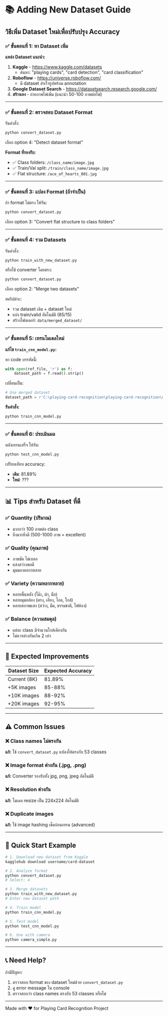 # 📚 Adding New Dataset Guide

## วิธีเพิ่ม Dataset ใหม่เพื่อปรับปรุง Accuracy

### ✅ ขั้นตอนที่ 1: หา Dataset เพิ่ม

**แหล่ง Dataset แนะนำ:**
1. **Kaggle** - https://www.kaggle.com/datasets
   - ค้นหา: "playing cards", "card detection", "card classification"
2. **Roboflow** - https://universe.roboflow.com/
   - มี dataset สำเร็จรูปพร้อม annotation
3. **Google Dataset Search** - https://datasetsearch.research.google.com/
4. **สร้างเอง** - ถ่ายภาพไพ่เพิ่ม (แนะนำ 50-100 ภาพต่อไพ่)

---

### ✅ ขั้นตอนที่ 2: ตรวจสอบ Dataset Format

รันคำสั่ง:
```bash
python convert_dataset.py
```

เลือก option 4: "Detect dataset format"

**Format ที่รองรับ:**
- ✅ Class folders: `/class_name/image.jpg`
- ✅ Train/Val split: `/train/class_name/image.jpg`
- ✅ Flat structure: `/ace_of_hearts_001.jpg`

---

### ✅ ขั้นตอนที่ 3: แปลง Format (ถ้าจำเป็น)

ถ้า format ไม่ตรง ให้รัน:
```bash
python convert_dataset.py
```

เลือก option 3: "Convert flat structure to class folders"

---

### ✅ ขั้นตอนที่ 4: รวม Datasets

รันคำสั่ง:
```bash
python train_with_new_dataset.py
```

หรือใช้ converter โดยตรง:
```bash
python convert_dataset.py
```
เลือก option 2: "Merge two datasets"

สคริปต์จะ:
- รวม dataset เดิม + dataset ใหม่
- แบ่ง train/valid อัตโนมัติ (85/15)
- สร้างโฟลเดอร์: `data/merged_dataset/`

---

### ✅ ขั้นตอนที่ 5: เทรนโมเดลใหม่

**แก้ไข `train_cnn_model.py`:**

หา code บรรทัดนี้:
```python
with open(ref_file, 'r') as f:
    dataset_path = f.read().strip()
```

เปลี่ยนเป็น:
```python
# Use merged dataset
dataset_path = r'C:\playing-card-recognition\playing-card-recognition\data\merged_dataset'
```

**รันคำสั่ง:**
```bash
python train_cnn_model.py
```

---

### ✅ ขั้นตอนที่ 6: ประเมินผล

หลังเทรนเสร็จ ให้รัน:
```bash
python test_cnn_model.py
```

เปรียบเทียบ accuracy:
- **เดิม**: 81.89%
- **ใหม่**: ???

---

## 📊 Tips สำหรับ Dataset ที่ดี

### ✅ Quantity (ปริมาณ)
- มากกว่า 100 ภาพต่อ class
- ยิ่งมากยิ่งดี (500-1000 ภาพ = excellent)

### ✅ Quality (คุณภาพ)
- ภาพชัด ไม่เบลอ
- แสงสว่างพอดี
- มุมมองหลากหลาย

### ✅ Variety (ความหลากหลาย)
- หลายพื้นหลัง (โต๊ะ, ผ้า, มือ)
- หลายมุมกล้อง (ตรง, เอียง, ไกล, ใกล้)
- หลายสภาพแสง (สว่าง, มืด, ธรรมชาติ, ไฟห้อง)

### ✅ Balance (ความสมดุล)
- แต่ละ class มีจำนวนใกล้เคียงกัน
- ไม่ควรต่างกันเกิน 2 เท่า

---

## 🎯 Expected Improvements

| Dataset Size | Expected Accuracy |
|--------------|-------------------|
| Current (8K) | 81.89% |
| +5K images   | 85-88% |
| +10K images  | 88-92% |
| +20K images  | 92-95% |

---

## ⚠️ Common Issues

### ❌ Class names ไม่ตรงกัน
**แก้:** ใช้ `convert_dataset.py` แปลงให้ตรงกับ 53 classes

### ❌ Image format ต่างกัน (.jpg, .png)
**แก้:** Converter รองรับทั้ง jpg, png, jpeg อัตโนมัติ

### ❌ Resolution ต่างกัน
**แก้:** โมเดล resize เป็น 224x224 อัตโนมัติ

### ❌ Duplicate images
**แก้:** ใช้ image hashing เช็คก่อนเทรน (advanced)

---

## 🚀 Quick Start Example

```bash
# 1. Download new dataset from Kaggle
kagglehub download username/card-dataset

# 2. Analyze format
python convert_dataset.py
# Select: 4

# 3. Merge datasets
python train_with_new_dataset.py
# Enter new dataset path

# 4. Train model
python train_cnn_model.py

# 5. Test model
python test_cnn_model.py

# 6. Use with camera
python camera_simple.py
```

---

## 📞 Need Help?

ถ้ามีปัญหา:
1. ตรวจสอบ format ของ dataset ใหม่ด้วย `convert_dataset.py`
2. ดู error message ใน console
3. ตรวจสอบว่า class names ตรงกับ 53 classes หรือไม่

---

Made with ❤️ for Playing Card Recognition Project
